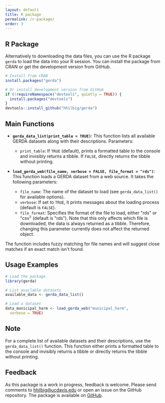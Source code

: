 ```yaml
---
layout: default
title: R package
permalink: /r-package/
order: 3
---
```

## R Package

Alternatively to downloading the data files, you can use the R package `gerda` to load the data into your R session. You can install the package from CRAN or get the development version from GitHub.

```R
# Install from CRAN
install.packages("gerda")

# Or install development version from GitHub
if (!requireNamespace("devtools", quietly = TRUE)) {
  install.packages("devtools")
}
devtools::install_github("hhilbig/gerda")
```

## Main Functions

- **`gerda_data_list(print_table = TRUE)`**: This function lists all available GERDA datasets along with their descriptions. Parameters:
  - `print_table`: If `TRUE` (default), prints a formatted table to the console and invisibly returns a tibble. If `FALSE`, directly returns the tibble without printing.

- **`load_gerda_web(file_name, verbose = FALSE, file_format = "rds")`**: This function loads a GERDA dataset from a web source. It takes the following parameters:
  - `file_name`: The name of the dataset to load (see `gerda_data_list()` for available options).
  - `verbose`: If set to `TRUE`, it prints messages about the loading process (default is `FALSE`).
  - `file_format`: Specifies the format of the file to load, either "rds" or "csv" (default is "rds"). Note that this only affects which file is downloaded, the data is always returned as a tibble. Therefore, changing this parameter currently does not affect the returned object.

The function includes fuzzy matching for file names and will suggest close matches if an exact match isn't found.

## Usage Examples

```R
# Load the package
library(gerda)

# List available datasets
available_data <- gerda_data_list()

# Load a dataset
data_municipal_harm <- load_gerda_web("municipal_harm", 
  verbose = TRUE)
```

## Note

For a complete list of available datasets and their descriptions, use the `gerda_data_list()` function. This function either prints a formatted table to the console and invisibly returns a tibble or directly returns the tibble without printing.

## Feedback

As this package is a work in progress, feedback is welcome. Please send comments to <hhilbig@ucdavis.edu> or open an issue on the GitHub repository. The package is available on [GitHub](https://github.com/hhilbig/gerda).
